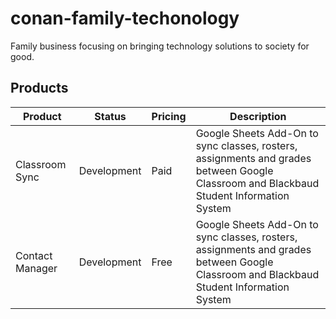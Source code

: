 # conan-family-techonology
Family business focusing on bringing technology solutions to society for good.

## Products
| Product | Status | Pricing | Description |
| ------- | ------ | ------ | ----------- |
| Classroom Sync | Development | Paid | Google Sheets Add-On to sync classes, rosters, assignments and grades between Google Classroom and Blackbaud Student Information System |
| Contact Manager | Development | Free | Google Sheets Add-On to sync classes, rosters, assignments and grades between Google Classroom and Blackbaud Student Information System |
